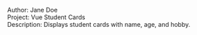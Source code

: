 
Author: Jane Doe  
Project: Vue Student Cards  
Description: Displays student cards with name, age, and hobby.